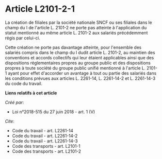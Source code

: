 # Article L2101-2-1

La création de filiales par la société nationale SNCF ou ses filiales dans le champ du I de l'article L. 2101-2 ne porte pas
atteinte à l'application du statut mentionné au même article L. 2101-2 aux salariés précédemment régis par celui-ci. 

Cette création ne porte pas davantage atteinte, pour l'ensemble des salariés compris dans le champ du I dudit article L.
2101-2, au maintien des conventions et accords collectifs qui leur étaient applicables ainsi que des dispositions
réglementaires propres au groupe public et des dispositions propres à toute société du groupe public unifié mentionné à
l'article L. 2101-1 ayant pour effet d'accorder un avantage à tout ou partie des salariés dans les conditions prévues aux
articles L. 2261-14, L. 2261-14-2 et L. 2261-14-3 du code du travail.

**Liens relatifs à cet article**

_Créé par_:

  - Loi n°2018-515 du 27 juin 2018 - art. 1 (V)

_Cite_:

  - Code du travail - art. L2261-14
  - Code du travail - art. L2261-14-2
  - Code du travail - art. L2261-14-3
  - Code des transports - art. L2101-1
  - Code des transports - art. L2101-2
